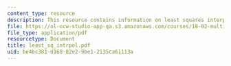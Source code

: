 ```yaml
---
content_type: resource
description: This resource contains information on least squares interpolation.
file: https://ol-ocw-studio-app-qa.s3.amazonaws.com/courses/18-02-multivariable-calculus-spring-2006/be4bc381d16882e29be12135ca61113a_least_sq_intrpol.pdf
file_type: application/pdf
resourcetype: Document
title: least_sq_intrpol.pdf
uid: be4bc381-d168-82e2-9be1-2135ca61113a
---
```

